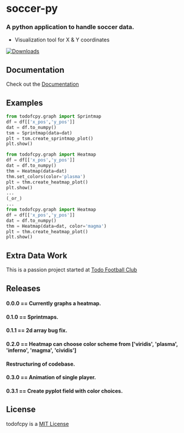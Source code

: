 # soccer-py
### A python application to handle soccer data.
- Visualization tool for X & Y coordinates

[![Downloads](https://static.pepy.tech/personalized-badge/todofcpy?period=month&units=international_system&left_color=black&right_color=blue&left_text=Downloads)](https://pepy.tech/project/todofcpy)

## Documentation
Check out the [Documentation](https://soccer-py.readthedocs.io/en/latest/)

## Examples
```python
from todofcpy.graph import Sprintmap
df = df[['x_pos','y_pos']]
dat = df.to_numpy()
tsm = Sprintmap(data=dat)
plt = tsm.create_sprintmap_plot()
plt.show()
```

```python
from todofcpy.graph import Heatmap
df = df[['x_pos','y_pos']]
dat = df.to_numpy()
thm = Heatmap(data=dat)
thm.set_colors(color='plasma')
plt = thm.create_heatmap_plot()
plt.show()
...
(_or_)
...
from todofcpy.graph import Heatmap
df = df[['x_pos','y_pos']]
dat = df.to_numpy()
thm = Heatmap(data=dat, color='magma')
plt = thm.create_heatmap_plot()
plt.show()
```

## Extra Data Work
This is a passion project started at [Todo Football Club](https://todofootballclub.com/)

## Releases
#### 0.0.0 == Currently graphs a heatmap.
#### 0.1.0 == Sprintmaps.
#### 0.1.1 == 2d array bug fix.
#### 0.2.0 == Heatmap can choose color scheme from ['viridis', 'plasma', 'inferno', 'magma', 'cividis']
####          Restructuring of codebase.
#### 0.3.0 == Animation of single player.
#### 0.3.1 == Create pyplot field with color choices.

## License
todofcpy is a [MIT License](https://github.com/Robinhoets/soccer-py/blob/main/LICENSE)
